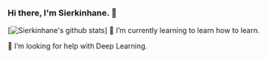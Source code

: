 ### Hi there, I'm Sierkinhane. 👋
[![Sierkinhane's github stats](https://github-readme-stats.anuraghazra1.vercel.app/api?username=Sierkinhane&show_icons=true&theme=radical)]
🌱 I’m currently learning to learn how to learn.

🤔 I’m looking for help with Deep Learning.
<!--
**Sierkinhane/Sierkinhane** is a ✨ _special_ ✨ repository because its `README.md` (this file) appears on your GitHub profile.

Here are some ideas to get you started:

- 🔭 I’m currently working on ...
- 🌱 I’m currently learning ...
- 👯 I’m looking to collaborate on ...
- 🤔 I’m looking for help with ...
- 💬 Ask me about ...
- 📫 How to reach me: ...
- 😄 Pronouns: ...
- ⚡ Fun fact: ...
-->
